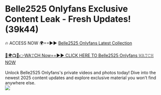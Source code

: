 # Belle2525 Onlyfans Exclusive Content Leak - Fresh Updates! (39k44)

🔥 ACCESS NOW 🌍==►► <a href="https://tinyurl.com/kvy9nzfs" rel="nofollow">Belle2525 Onlyfans Latest Collection</a>
<br><br>
[🔴🌍📺📱👉WA𝚃CH Now==►► CLICK HERE TO Belle2525 Onlyfans 𝚆𝙰𝚃𝙲𝙷 NOW](https://tinyurl.com/kvy9nzfs)
<br><br>
Unlock Belle2525 Onlyfans's private videos and photos today! Dive into the newest 2025 content updates and explore exclusive material you won’t find anywhere else.
<br>
<a href="https://tinyurl.com/kvy9nzfs" rel="nofollow" data-target="animated-image.originalLink"><img src="https://camo.githubusercontent.com/8a4f000d20f83aca3bf7ec5f350d767afa0574a8a352519fd8cfa583a6f93a33/68747470733a2f2f692e696d6775722e636f6d2f644a486b345a712e676966" data-canonical-src="https://i.imgur.com/dJHk4Zq.gif" style="max-width: 100%; display: inline-block;" data-target="animated-image.originalImage"></a>
<br>

